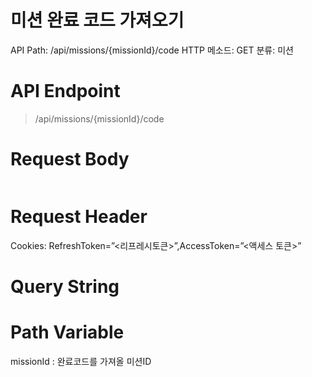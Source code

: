 # 미션 완료 코드 가져오기

API Path: /api/missions/{missionId}/code
HTTP 메소드: GET
분류: 미션

# API Endpoint

> /api/missions/{missionId}/code
> 

# Request Body

```sql

```

# Request Header

Cookies: RefreshToken=”<리프레시토큰>”,AccessToken=”<액세스 토큰>”

# Query String

# Path Variable

missionId : 완료코드를 가져올 미션ID